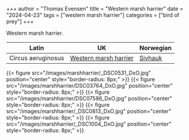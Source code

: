 +++
author = "Thomas Evensen"
title = "Western marsh harrier"
date = "2024-04-23"
tags = ["western marsh harrier"]
categories = ["bird of prey"]
+++

Western marsh harrier.

| Latin      | UK | Norwegian |
| --------- |  --------- |    --------- |
|  Circus aeruginosus |  [Western marsh harrier](https://en.wikipedia.org/wiki/Western_marsh_harrier) |  [Sivhauk](https://no.wikipedia.org/wiki/Sivhauk) |

{{< figure src="/images/marshharrier/_DSC0531_DxO.jpg" position="center" style="border-radius: 8px;" >}}
{{< figure src="/images/marshharrier/DSC03764_DxO.jpg" position="center" style="border-radius: 8px;" >}}
{{< figure src="/images/marshharrier/DSC07586_DxO.jpg" position="center" style="border-radius: 8px;" >}}
{{< figure src="/images/marshharrier/_DSC0813_DxO.jpg" position="center" style="border-radius: 8px;" >}}
{{< figure src="/images/marshharrier/_DSC1004_DxO.jpg" position="center" style="border-radius: 8px;" >}}
